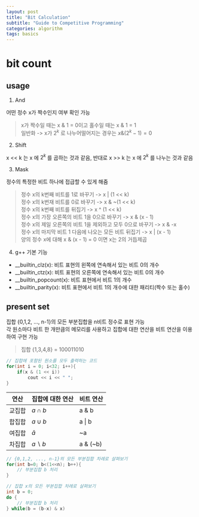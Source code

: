 ```yaml
---
layout: post
title: "Bit Calculation"
subtitle: "Guide to Competitive Programming"
categories: algorithm
tags: basics
---
```


# bit count  
## usage  
1. And  

어떤 정수 x가 짝수인지 여부 확인 가능  
> x가 짝수일 때는 x & 1 = 0이고 홀수일 때는 x & 1 = 1  
> 일반화 -> x가 $2^k$ 로 나누어떨어지는 경우는 $x \& (2^k - 1) = 0$  
 
2. Shift  

x << k 는 x 에 $2^k$ 를 곱하는 것과 같음, 반대로 x >> k 는 x 에 $2^k$ 를 나누는 것과 같음  

3. Mask  

정수의 특정한 비트 하나에 접급할 수 있게 해줌  

> 정수 x의 k번째 비트를 1로 바꾸기 -> x | (1 << k)  
> 정수 x의 k번재 비트를 0로 바꾸기 -> x & ~(1 << k)  
> 정수 x의 k번째 비트를 뒤집기 -> x ^ (1 << k)  
> 정수 x의 가장 오른쪽의 비트 1을 0으로 바꾸기 -> x & (x - 1)  
> 정수 x의 제일 오른쪽의 비트 1을 제외하고 모두 0으로 바꾸기 -> x & -x  
> 정수 x의 마지막 비트 1 다음에 나오는 모든 비트 뒤집기 -> x | (x - 1)  
> 양의 정수 x에 대해 x & (x - 1) = 0 이면 x는 2의 거듭제곱  

4. g++ 기본 기능  

* __builtin_clz(x): 비트 표현의 왼쪽에 연속해서 있는 비트 0의 개수  
* __builtin_ctz(x): 비트 표현의 오른쪽에 연속해서 있는 비트 0의 개수  
* __builtin_popcount(x): 비트 표현에서 비트 1의 개수  
* __builtin_parity(x): 비트 표현에서 비트 1의 개수에 대한 패리티(짝수 또는 홀수)  

## present set  
집합 {0,1,2, ..., n-1}의 모든 부분집합을 n비트 정수로 표현 가능  
각 원소마다 비트 한 개만큼의 메모리를 사용하고 집합에 대한 연산을 비트 연산을 이용하여 구현 가능  
> 집합 {1,3,4,8} = 100011010  

```c++
// 집합에 포함된 원소를 모두 출력하는 코드
for(int i = 0; i<32; i++){
    if(x & (1 << i))
        cout << i << " ";
}
```

| 연산 | 집합에 대한 연산 | 비트 연산 |
|--|--|--|
| 교집합 | $a \cap b$ | a & b|
| 합집합 | $a \cup b$ | a \| b|
| 여집합 | $\bar{a}$ | ~a |
| 차집합 | $a \smallsetminus b$ | a & (~b) |

```c++
// {0,1,2, ..., n-1}의 모든 부분집합 차례로 살펴보기
for(int b=0; b<(1<<n); b++){
    // 부분집합 b 처리
}
```

```c++
// 집합 x의 모든 부분집합 차례로 살펴보기
int b = 0;
do {
    // 부분집합 b 처리
} while(b = (b-x) & x)
```  
